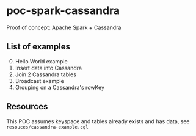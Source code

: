 # poc-spark-cassandra
Proof of concept: Apache Spark + Cassandra

## List of examples
0. Hello World example
1. Insert data into Cassandra
2. Join 2 Cassandra tables
3. Broadcast example
4. Grouping on a Cassandra's rowKey


## Resources
This POC assumes keyspace and tables already exists and has data, 
see `resouces/cassandra-example.cql`